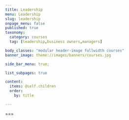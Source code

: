 ```yaml
---
title: Leadership
menu: Leadership
slug: leadership
onpage_menu: false
published: true
taxonomy:
  category: courses
  tag: [leadership,business owners,managers]

body_classes: "modular header-image fullwidth courses"
banner_image: theme://images/banners/courses.jpg

side_bar_menu: true;

list_subpages: true

content:
  items: @self.children
  order:
    by: title

---
```


===
